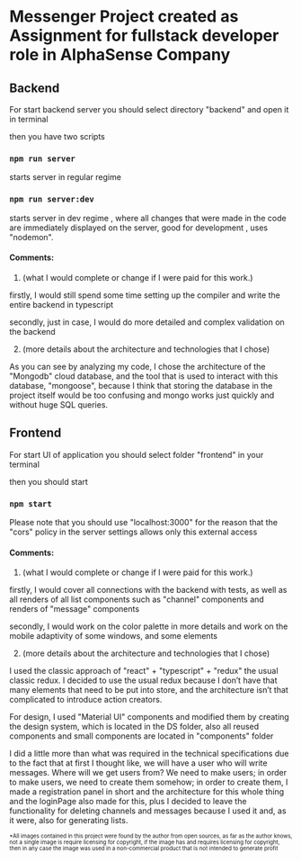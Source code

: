 # Messenger Project created as Assignment for fullstack developer role in AlphaSense Company

## Backend

For start backend server you should select directory "backend" and open it in terminal

then you have two scripts 

### `npm run server`

starts server in regular regime

### `npm run server:dev`

starts server in dev regime , 
where all changes that were made in the code are immediately displayed on the server, 
good for development , uses "nodemon".

#### Comments: 
1. (what I would complete or change if I were paid for this work.)

firstly, I would still spend some time setting up the compiler and write the entire backend in typescript

secondly, just in case, I would do more detailed and complex validation on the backend

2. (more details about the architecture and technologies that I chose)

As you can see by analyzing my code, I chose the architecture of the "Mongodb" cloud database, 
and the tool that is used to interact with this database, "mongoose", 
because I think that storing the database in the project itself would be too confusing and mongo 
works just quickly and without huge SQL queries. 

## Frontend 

For start UI of application you should select folder "frontend" in your terminal

then you should start 

### `npm start`

Please note that you should use "localhost:3000" for the reason that the "cors" policy
 in the server settings allows only this external access
 
 #### Comments: 
 1. (what I would complete or change if I were paid for this work.)
 
firstly, I would cover all connections with the backend with tests,
  as well as all renders of all list components such as "channel" components
   and renders of "message" components
   
secondly, I would work on the color palette in more details and work on the mobile adaptivity 
   of some windows, and some elements
   
2. (more details about the architecture and technologies that I chose)
  
I used the classic approach of "react" + "typescript" + "redux"
 the usual classic redux.
  I decided to use the usual redux because I don’t have that many elements that need to be put into store,
   and the architecture isn’t that complicated to introduce action creators.
    
For design, I used "Material UI" components and modified them by creating the design system,
 which is located in the DS folder,
  also all reused components and small components are located in "components" folder
  
  
I did a little more than what was required in the technical specifications due
 to the fact that at first I thought like, we will have a user who will write messages.
  Where will we get users from? We need to make users; in order to make users,
   we need to create them somehow; in order to create them,
    I made a registration panel in short and the architecture for this whole thing and the loginPage
     also made for this, plus
      I decided to leave the functionality for deleting channels and messages because 
      I used it and, as it were, also for generating lists.

<sup><sub> *All images contained in this project were found by the author from open sources,
 as far as the author knows, not a single image is require licensing for copyright,
  if the image has and requires licensing for copyright,
   then in any case the image was used in a non-commercial
    product that is not intended to generate profit <sup><sub>






